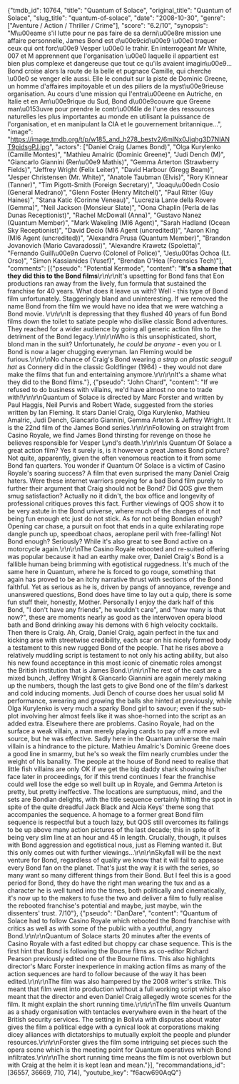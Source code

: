 {"tmdb_id": 10764, "title": "Quantum of Solace", "original_title": "Quantum of Solace", "slug_title": "quantum-of-solace", "date": "2008-10-30", "genre": ["Aventure / Action / Thriller / Crime"], "score": "6.2/10", "synopsis": "M\u00eame s'il lutte pour ne pas faire de sa derni\u00e8re mission une affaire personnelle, James Bond est d\u00e9cid\u00e9 \u00e0 traquer ceux qui ont forc\u00e9 Vesper \u00e0 le trahir. En interrogeant Mr White, 007 et M apprennent que l'organisation \u00e0 laquelle il appartient est bien plus complexe et dangereuse que tout ce qu'ils avaient imagin\u00e9... Bond croise alors la route de la belle et pugnace Camille, qui cherche \u00e0 se venger elle aussi. Elle le conduit sur la piste de Dominic Greene, un homme d'affaires impitoyable et un des piliers de la myst\u00e9rieuse organisation. Au cours d'une mission qui l'entra\u00eene en Autriche, en Italie et en Am\u00e9rique du Sud, Bond d\u00e9couvre que Greene man\u0153uvre pour prendre le contr\u00f4le de l'une des ressources naturelles les plus importantes au monde en utilisant la puissance de l'organisation, et en manipulant la CIA et le gouvernement britannique...", "image": "https://image.tmdb.org/t/p/w185_and_h278_bestv2/6mlNx0Jiqhg3D7NlANT9pidsgPJ.jpg", "actors": ["Daniel Craig (James Bond)", "Olga Kurylenko (Camille Montes)", "Mathieu Amalric (Dominic Greene)", "Judi Dench (M)", "Giancarlo Giannini (Ren\u00e9 Mathis)", "Gemma Arterton (Strawberry Fields)", "Jeffrey Wright (Felix Leiter)", "David Harbour (Gregg Beam)", "Jesper Christensen (Mr. White)", "Anatole Taubman (Elvis)", "Rory Kinnear (Tanner)", "Tim Pigott-Smith (Foreign Secretary)", "Joaqu\u00edn Cosio (General Medrano)", "Glenn Foster (Henry Mitchell)", "Paul Ritter (Guy Haines)", "Stana Katic (Corinne Veneau)", "Lucrezia Lante della Rovere (Gemma)", "Neil Jackson (Monsieur Slate)", "Oona Chaplin (Perla de las Dunas Receptionist)", "Rachel McDowall (Anna)", "Gustavo Nanez (Quantum Member)", "Mark Wakeling (MI6 Agent)", "Sarah Hadland (Ocean Sky Receptionist)", "David Decio (MI6 Agent (uncredited))", "Aaron King (MI6 Agent (uncredited))", "Alexandra Prusa (Quantum Member)", "Brandon Jovanovich (Mario Cavaradossi)", "Alexandre Krawetz (Spoletta)", "Fernando Guill\u00e9n Cuervo (Colonel of Police)", "Jes\u00fas Ochoa (Lt. Orso)", "Simon Kassianides (Yusef)", "Brendan O'Hea (Forensics Tech)"], "comments": [{"pseudo": "Potential Kermode", "content": "**It's a shame that they did this to the Bond films**\r\n\r\nIt's upsetting for Bond fans that Eon productions ran away from the lively, fun formula that sustained the franchise for 40 years. What does it leave us with? Well - this type of Bond film unfortunately. Staggeringly bland and uninteresting.  If we removed the name Bond from the film we would have no idea that we were watching a Bond movie. \r\n\r\nIt is depressing that they flushed 40 years of fun Bond films down the toilet to satiate people who dislike classic Bond adventures. They reached for a wider audience by going all generic action film to the detriment of the Bond legacy.\r\n\r\nWho is this unsophisticated, short, blond man in the suit? Unfortunately, _he could be anyone_ - even you or I. Bond is now a lager chugging everyman. Ian Fleming would be furious.\r\n\r\nNo chance of Craig's Bond wearing  _a strap on plastic seagull hat_ as Connery did in the classic Goldfinger (1964) - they would not dare make the films that fun and entertaining anymore.\r\n\r\nIt's a shame what they did to the Bond films."}, {"pseudo": "John Chard", "content": "If we refused to do business with villains, we'd have almost no one to trade with!\r\n\r\nQuantum of Solace is directed by Marc Forster and written by Paul Haggis, Neil Purvis and Robert Wade, suggested from the stories written by Ian Fleming. It stars Daniel Craig, Olga Kurylenko, Mathieu Amalric, Judi Dench, Giancarlo Giannini, Gemma Arteton & Jeffrey Wright. It is the 22nd film of the James Bond series.\r\n\r\nFollowing on straight from Casino Royale, we find James Bond thirsting for revenge on those he believes responsible for Vesper Lynd's death.\r\n\r\nIs Quantum Of Solace a great action film? Yes it surely is, is it however a great James Bond picture? Not quite, apparently, given the often venomous reaction to it from some Bond fan quarters. You wonder if Quantum Of Solace is a victim of Casino Royale's soaring success? A film that even surprised the many Daniel Craig haters. Were these internet warriors preying for a bad Bond film purely to further their argument that Craig should not be Bond? Did QOS give them smug satisfaction? Actually no it didn't, the box office and longevity of professional critiques proves this fact. Further viewings of QOS show it to be very astute in the Bond universe, where much of the charges of it not being fun enough etc just do not stick. As for not being Bondian enough? Opening car chase, a pursuit on foot that ends in a quite exhilarating rope dangle punch up, speedboat chaos, aeroplane peril with free-falling! Not Bond enough? Seriously? While it's also great to see Bond active on a motorcycle again.\r\n\r\nThe Casino Royale rebooted and re-suited offering was popular because it had an earthy make over, Daniel Craig's Bond is a fallible human being brimming with egotistical ruggedness. It's much of the same here in Quantum, where he is forced to go rouge, something that again has proved to be an itchy narrative thrust with sections of the Bond faithful. Yet as serious as he is, driven by pangs of annoyance, revenge and unanswered questions, Bond does have time to lay out a quip, there is some fun stuff their, honestly, Mother. Personally I enjoy the dark half of this Bond, \"I don't have any friends\", he wouldn't care\", and \"how many is that now?\", these are moments nearly as good as the interwoven opera blood bath and Bond drinking away his demons with 6 high velocity cocktails. Then there is Craig. Ah, Craig, Daniel Craig, again perfect in the tux and kicking arse with streetwise credibility, each scar on his nicely formed body a testament to this new rugged Bond of the people. That he rises above a relatively muddling script is testament to not only his acting ability, but also his new found acceptance in this most iconic of cinematic roles amongst the British institution that is James Bond.\r\n\r\nThe rest of the cast are a mixed bunch, Jeffrey Wright & Giancarlo Giannini are again merely making up the numbers, though the last gets to give Bond one of the film's darkest and cold inducing moments. Judi Dench of course does her usual solid M performance, swearing and growing the balls she hinted at previously, while Olga Kurylenko is very much a sparky Bond girl to savour; even if the sub-plot involving her almost feels like it was shoe-horned into the script as an added extra. Elsewhere there are problems. Casino Royale, had on the surface a weak villain, a man merely playing cards to pay off a more evil source, but he was effective. Sadly here in the Quantam universe the main villain is a hindrance to the picture. Mathieu Amalric's Dominic Greene does a good line in smarmy, but he's so weak the film nearly crumbles under the weight of his banality. The people at the house of Bond need to realise that little fish villains are only OK if we get the big daddy shark showing his/her face later in proceedings, for if this trend continues I fear the franchise could well lose the edge so well built up in Royale, and Gemma Arteton is pretty, but pretty ineffective. The locations are sumptuous, mind, and the sets are Bondian delights, with the title sequence certainly hitting the spot in spite of the quite dreadful Jack Black and Alcia Keys' theme song that accompanies the sequence. A homage to a former great Bond film sequence is respectful but a touch lazy, but QOS still overcomes its failings to be up above many action pictures of the last decade; this in spite of it being very slim line at an hour and 45 in length. Crucially, though, it pulses with Bond aggression and egotistical nous, just as Fleming wanted it. But this only comes out with further viewings...\r\n\r\nSkyfall will be the next venture for Bond, regardless of quality we know that it will fail to appease every Bond fan on the planet. That's just the way it is with the series, so many want so many different things from their Bond. But I feel this is a good period for Bond, they do have the right man wearing the tux and as a character he is well tuned into the times, both politically and cinematically, it's now up to the makers to fuse the two and deliver a film to fully realise the rebooted franchise's potential and maybe, just maybe, win the dissenters' trust. 7/10"}, {"pseudo": "DanDare", "content": "Quantum of Solace had to follow Casino Royale which rebooted the Bond franchise with critics as well as with some of the public with a youthful, angry Bond.\r\n\r\nQuantum of Solace starts 20 minutes after the events of Casino Royale with a fast edited but choppy car chase sequence. This is the first hint that Bond is following the Bourne films as co-editor Richard Pearson previously edited one of the Bourne films. This also highlights director's Marc Forster inexperience in making action films as many of the action sequences are hard to follow because of the way it has been edited.\r\n\r\nThe film was also hampered by the 2008 writer's strike. This meant that film went into production without a full working script which also meant that the director and even Daniel Craig allegedly wrote scenes for the film. It might explain the short running time.\r\n\r\nThe film unveils Quantum as a shady organisation with tentacles everywhere even in the heart of the British security services. The setting in Bolivia with disputes about water gives the film a political edge with a cynical look at corporations making dicey alliances with dictatorships to mutually exploit the people and plunder resources.\r\n\r\nForster gives the film some intriguing set pieces such the opera scene which is the meeting point for Quantum operatives which Bond infiltrates.\r\n\r\nThe short running time means the film is not overblown but with Craig at the helm it is kept lean and mean."}], "recommandations_id": [36557, 36669, 710, 714], "youtube_key": "f6acw690AqQ"}
